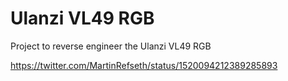 # Ulanzi VL49 RGB
 Project to reverse engineer the Ulanzi VL49 RGB


https://twitter.com/MartinRefseth/status/1520094212389285893